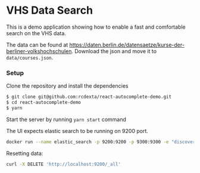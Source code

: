 # VHS Data Search

This is a demo application showing how to enable a fast and comfortable search on the VHS data. 

The data can be found at https://daten.berlin.de/datensaetze/kurse-der-berliner-volkshochschulen. Download the json and move it to `data/courses.json`. 

### Setup

Clone the repository and install the dependencies

```bash
$ git clone git@github.com:rcdexta/react-autocomplete-demo.git
$ cd react-autocomplete-demo
$ yarn
```

Start the server by running `yarn start` command

The UI expects elastic search to be running on 9200 port.

```bash
docker run --name elastic_search -p 9200:9200 -p 9300:9300 -e "discovery.type=single-node" -e "http.cors.enabled=true" -e "http.cors.allow-origin=*" docker.elastic.co/elasticsearch/elasticsearch:6.4.0
```

Resetting data: 
```bash
curl -X DELETE 'http://localhost:9200/_all'
```